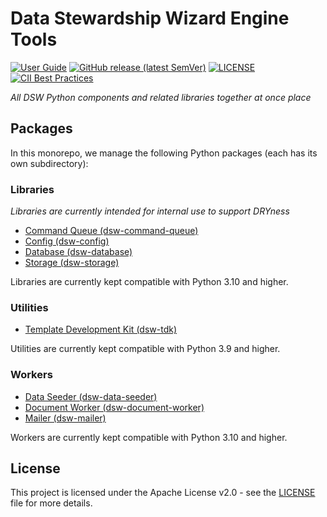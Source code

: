 # Data Stewardship Wizard Engine Tools

[![User Guide](https://img.shields.io/badge/docs-User%20Guide-informational)](https://guide.ds-wizard.org)
[![GitHub release (latest SemVer)](https://img.shields.io/github/v/release/ds-wizard/engine-tools)](https://github.com/ds-wizard/engine-tools/releases)
[![LICENSE](https://img.shields.io/github/license/ds-wizard/engine-tools)](LICENSE)
[![CII Best Practices](https://bestpractices.coreinfrastructure.org/projects/4975/badge)](https://bestpractices.coreinfrastructure.org/projects/4975)

*All DSW Python components and related libraries together at once place*

## Packages

In this monorepo, we manage the following Python packages (each has its own subdirectory):

### Libraries

*Libraries are currently intended for internal use to support DRYness*

* [Command Queue (dsw-command-queue)](packages/dsw-command-queue)
* [Config (dsw-config)](packages/dsw-config)
* [Database (dsw-database)](packages/dsw-database)
* [Storage (dsw-storage)](packages/dsw-storage)

Libraries are currently kept compatible with Python 3.10 and higher.

### Utilities

* [Template Development Kit (dsw-tdk)](packages/dsw-tdk)

Utilities are currently kept compatible with Python 3.9 and higher.

### Workers

* [Data Seeder (dsw-data-seeder)](packages/dsw-data-seeder)
* [Document Worker (dsw-document-worker)](packages/dsw-document-worker)
* [Mailer (dsw-mailer)](packages/dsw-mailer)

Workers are currently kept compatible with Python 3.10 and higher.

## License

This project is licensed under the Apache License v2.0 - see the
[LICENSE](LICENSE) file for more details.
